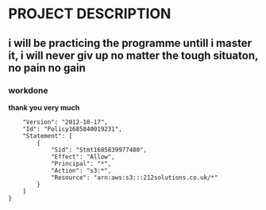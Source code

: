 # PROJECT DESCRIPTION
## i will be practicing the programme untill i master it, i will never giv up no matter the tough situaton, no pain no gain
### workdone
**thank you very much**
~~~{
    "Version": "2012-10-17",
    "Id": "Policy1685840019231",
    "Statement": [
        {
            "Sid": "Stmt1685839977480",
            "Effect": "Allow",
            "Principal": "*",
            "Action": "s3:*",
            "Resource": "arn:aws:s3:::212solutions.co.uk/*"
        }
    ]
}
~~~
